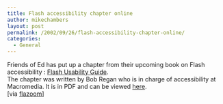 ```yaml
---
title: Flash accessibility chapter online
author: mikechambers
layout: post
permalink: /2002/09/26/flash-accessibility-chapter-online/
categories:
  - General
---
```



Friends of Ed has put up a chapter from their upcoming book on Flash accessibility : [Flash Usability Guide][1].  
The chapter was written by Bob Regan who is in charge of accessibility at Macromedia. It is in PDF and can be viewed [here][2].  
[via [flazoom][3]]

 [1]: http://www.flazoom.com/books/BS_order.html?ISBN=190345025X
 [2]: http://www.friendsofed.com/books/flash_mx_titles/mx_usability/sample_chapter.pdf
 [3]: http://www.flazoom.com/cooler/1032423370,24552,.shtml